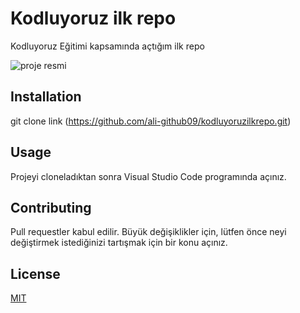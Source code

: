 # Kodluyoruz ilk repo
Kodluyoruz Eğitimi kapsamında açtığım ilk repo

![proje resmi](https://user-images.githubusercontent.com/80008706/113484374-a64ab180-94b0-11eb-8d8c-2726bd18275b.jpg)


## Installation

git clone link (https://github.com/ali-github09/kodluyoruzilkrepo.git)

## Usage

Projeyi cloneladıktan sonra Visual Studio Code programında açınız.

## Contributing

Pull requestler kabul edilir. Büyük değişiklikler için, lütfen önce neyi değiştirmek istediğinizi tartışmak için bir konu açınız.

## License

[MIT](https://choosealicense.com/licenses/mit/)
